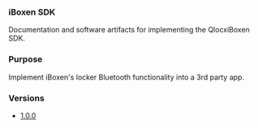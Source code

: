 ### iBoxen SDK
Documentation and software artifacts for implementing the QlocxiBoxen SDK.

### Purpose
Implement iBoxen's locker Bluetooth functionality into a 3rd party app.

### Versions
- [1.0.0](v1.0.0)